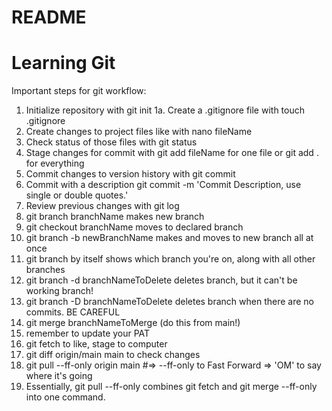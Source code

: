 # README #
# Learning Git

Important steps for git workflow:

1. Initialize repository with git init
1a. Create a .gitignore file with touch .gitignore
2. Create changes to project files like with nano fileName
3. Check status of those files with git status
4. Stage changes for commit with git add fileName for one file or git add . for everything
5. Commit changes to version history with git commit
6. Commit with a description git commit -m 'Commit Description, use single or double quotes.'
7. Review previous changes with git log
8. git branch branchName makes new branch
9. git checkout branchName moves to declared branch
10. git branch -b newBranchName makes and moves to new branch all at once
11. git branch by itself shows which branch you're on, along with all other branches 
12. git branch -d branchNameToDelete deletes branch, but it can't be working branch!
13. git branch -D branchNameToDelete deletes branch when there are no commits. BE CAREFUL
14. git merge branchNameToMerge (do this from main!)
15. remember to update your PAT
16. git fetch to like, stage to computer
17. git diff origin/main main to check changes
18. git pull --ff-only origin main #=> --ff-only to Fast Forward => 'OM' to say where it's going
19. Essentially, git pull --ff-only combines git fetch and git merge --ff-only into one command.
